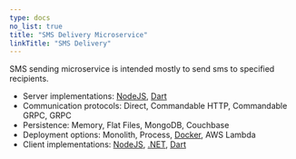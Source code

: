 ```yaml
---
type: docs
no_list: true
title: "SMS Delivery Microservice"
linkTitle: "SMS Delivery" 
---
```


SMS sending microservice is intended mostly to send sms to specified recipients.

- Server implementations: [NodeJS](https://github.com/pip-services-infrastructure/pip-services-sms-node), [Dart](https://github.com/pip-services-infrastructure/pip-services-sms-dart)
- Communication protocols: Direct, Commandable HTTP, Commandable GRPC, GRPC
- Persistence: Memory, Flat Files, MongoDB, Couchbase
- Deployment options: Monolith, Process, [Docker](https://hub.docker.com/u/pipdevs), AWS Lambda
- Client implementations: [NodeJS](https://github.com/pip-services-infrastructure/pip-clients-sms-node), [.NET](https://github.com/pip-services-infrastructure/pip-clients-sms-dotnet), [Dart](https://github.com/pip-services-infrastructure/pip-clients-sms-dart)